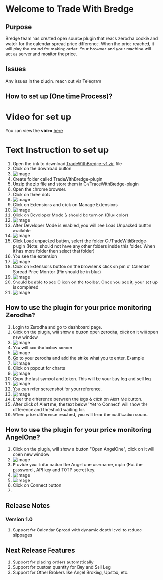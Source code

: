 # Welcome to Trade With Bredge
## Purpose
Bredge team has created open source plugin that reads zerodha cookie and watch for the calendar spread price difference. When the price reached, it will play the sound for making order.
Your browser and your machine will act as server and monitor the price.

## Issues
Any issues in the plugin, reach out via [Telegram](https://t.me/TradeWithBredge)

## How to set up (One time Process)?
# Video for set up
You can view the **video** [here](https://youtu.be/_UDUnPlqyCI)

# Text Instruction to set up
1. Open the link to download [TradeWithBredge-v1.zip](https://drive.google.com/file/d/13dM9l85VdlWOAyDu-oMjlJd8crnsWmWA/view?usp=sharing) file
2. Click on the download button
3. ![image](https://github.com/user-attachments/assets/61333038-e20e-4de0-9f59-848e26df8a6e)
4. Create folder called TradeWithBredge-plugin 
5. Unzip the zip file and store them in C:/TradeWithBredge-plugin
6. Open the chrome browser.
7. Click on three dots
8. ![image](https://github.com/user-attachments/assets/6192bca0-17a4-4ee1-b3b1-4e1c8c1d3f44)
9. Click on Extensions and click on Manage Extensions
10. ![image](https://github.com/user-attachments/assets/b86e25ee-8881-469a-8e6e-a442fbf6a60e)
11. Click on Developer Mode & should be turn on (Blue color)
12. ![image](https://github.com/user-attachments/assets/901eb84c-cfd7-4614-93ec-c93bf21395a7)
13. After Developer Mode is enabled, you will see Load Unpacked button available
14. ![image](https://github.com/user-attachments/assets/dc26a5eb-a250-435e-a1f2-8d390eb75d40)
15. Click Load unpacked button, select the folder C:/TradeWithBredge-plugin (Note: should not have any other folders inside this folder. When it has more folder then select that folder)
16. You see the extension
17. ![image](https://github.com/user-attachments/assets/bc40185b-bb53-4bc3-858e-eb644c4a4f6b)
18. Click on Extensions button on the browser & click on pin of Calender Spread Price Monitor (Pin should be in blue)
19. ![image](https://github.com/user-attachments/assets/23a002c2-08f0-4489-8662-20bc62e1bbf3)
20. Should be able to see C icon on the toolbar. Once you see it, your set up is completed
21. ![image](https://github.com/user-attachments/assets/7ad67a31-a451-4df1-9b39-81a946d82728)

## How to use the plugin for your price monitoring **Zerodha**?
1. Login to Zerodha and go to dashboard page.
2. Click on the plugin, will show a button open zerodha, click on it will open new window
3. ![image](https://github.com/user-attachments/assets/f2b2c1ea-b499-4589-86b7-0193f7ec1bfd)
4. You will see the below screen
5. ![image](https://github.com/user-attachments/assets/4873f41c-9f0d-42ec-8592-5417a6f83748)
6. Go to your zerodha and add the strike what you to enter. Example
7. ![image](https://github.com/user-attachments/assets/b783b8b4-9ae6-4fb2-92e4-b7d1927a7243)
8. Click on popout for charts
9. ![image](https://github.com/user-attachments/assets/3e447a20-0268-484a-872b-ecc8d2ab85a1)
10. Copy the last symbol and token. This will be your buy leg and sell leg
11. ![image](https://github.com/user-attachments/assets/408b23cb-209e-45d7-ba11-70a237f04003)
12. You can refer screenshot for your reference.
13. ![image](https://github.com/user-attachments/assets/5be86ff1-6801-4be9-ae56-cbc7ba494cc5)
14. Enter the difference between the legs & click on Alert Me button.
15. After click of Alert me, the text below 'Yet to Connect' will show the difference and threshold waiting for.
16. When price difference reached, you will hear the notification sound.

## How to use the plugin for your price monitoring **AngelOne**?
1. Click on the plugin, will show a button "Open AngelOne", click on it will open new window
2. ![image](https://github.com/user-attachments/assets/aad42567-f309-4b4a-a028-c6b671f10818)
3. Provide your information like Angel one username, mpin (Not the password), API key and TOTP secret key.
4. ![image](https://github.com/user-attachments/assets/b2462268-b9b7-4729-9c5b-556e0ab131f9)
5. ![image](https://github.com/user-attachments/assets/0d4b82fb-1979-44ea-a122-fa17b6b3b880)
6. Click on Connect button
7. 


## Release Notes
### Version 1.0
1. Support for Calendar Spread with dynamic depth level to reduce slippages

## Next Release Features
1. Support for placing orders automatically
2. Support for custom quantity for Buy and Sell Leg
3. Support for Other Brokers like Angel Broking, Upstox, etc.

